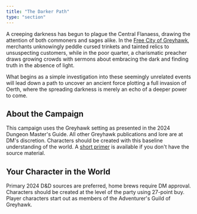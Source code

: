 ```yaml
---
title: "The Darker Path"
type: "section"
---
```


A creeping darkness has begun to plague the Central Flanaess, drawing the attention of both commoners and sages alike. In the [Free City of Greyhawk](/tdp/free-city-of-greyhawk), merchants unknowingly peddle cursed trinkets and tainted relics to unsuspecting customers, while in the poor quarter, a charismatic preacher draws growing crowds with sermons about embracing the dark and finding truth in the absence of light. 

What begins as a simple investigation into these seemingly unrelated events will lead down a path to uncover an ancient force plotting a full invasion of Oerth, where the spreading darkness is merely an echo of a deeper power to come.

## About the Campaign
This campaign uses the Greyhawk setting as presented in the 2024 Dungeon Master's Guide. All other Greyhawk publications and lore are at DM's discretion. Characters should be created with this baseline understanding of the world. A [short primer](/tdp/primer) is available if you don't have the source material.

## Your Character in the World
Primary 2024 D&D sources are preferred, home brews require DM approval. Characters should be created at the level of the party using 27-point buy. Player characters start out as members of the Adventurer's Guild of Greyhawk.